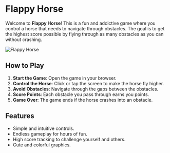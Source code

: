 # Flappy Horse

Welcome to **Flappy Horse**! This is a fun and addictive game where you control a horse that needs to navigate through obstacles. The goal is to get the highest score possible by flying through as many obstacles as you can without crashing.

![Flappy Horse]([FlappyHorse.gif](https://raw.githubusercontent.com/Gladtes/flappyhorse/main/FlappyHorse.gif))

## How to Play

1. **Start the Game**: Open the game in your browser.
2. **Control the Horse**: Click or tap the screen to make the horse fly higher.
3. **Avoid Obstacles**: Navigate through the gaps between the obstacles.
4. **Score Points**: Each obstacle you pass through earns you points.
5. **Game Over**: The game ends if the horse crashes into an obstacle.

## Features

- Simple and intuitive controls.
- Endless gameplay for hours of fun.
- High score tracking to challenge yourself and others.
- Cute and colorful graphics.

